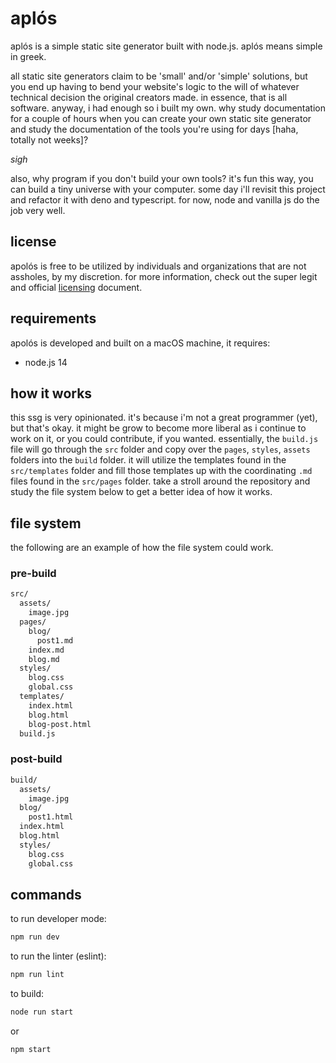 # aplós

aplós is a simple static site generator built with node.js. aplós means simple in greek.

all static site generators claim to be 'small' and/or 'simple' solutions, but you end up having to bend your website's logic to the will of whatever technical decision the original creators made. in essence, that is all software. anyway, i had enough so i built my own. why study documentation for a couple of hours when you can create your own static site generator and study the documentation of the tools you're using for days [haha, totally not weeks]?

*sigh*

also, why program if you don't build your own tools? it's fun this way, you can build a tiny universe with your computer. some day i'll revisit this project and refactor it with deno and typescript. for now, node and vanilla js do the job very well.

## license

apolós is free to be utilized by individuals and organizations that are not assholes, by my discretion. for more information, check out the super legit and official [licensing](license.md) document.

## requirements
apolós is developed and built on a macOS machine, it requires:
- node.js 14

## how it works
this ssg is very opinionated. it's because i'm not a great programmer (yet), but that's okay. it might be grow to become more liberal as i continue to work on it, or you could contribute, if you wanted. essentially, the `build.js` file will go through the `src` folder and copy over the `pages`, `styles`, `assets` folders into the `build` folder. it will utilize the templates found in the `src/templates` folder and fill those templates up with the coordinating `.md` files found in the `src/pages` folder. take a stroll around the repository and study the file system below to get a better idea of how it works.

## file system
the following are an example of how the file system could work.

### pre-build 
```markdown
src/
  assets/
    image.jpg
  pages/
    blog/
      post1.md
    index.md
    blog.md
  styles/
    blog.css
    global.css
  templates/
    index.html
    blog.html
    blog-post.html
  build.js
```
### post-build 
```markdown
build/
  assets/
    image.jpg
  blog/
    post1.html
  index.html
  blog.html
  styles/
    blog.css
    global.css
```
## commands
to run developer mode:
```bash
npm run dev
```

to run the linter (eslint):
```bash
npm run lint
```

to build:
```bash
node run start
```
or 
```bash
npm start
```
